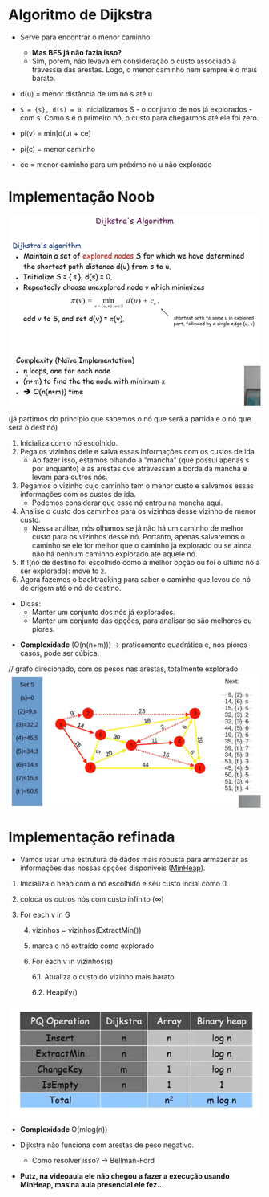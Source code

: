 # Algoritmo de Dijkstra

* Serve para encontrar o menor caminho
    * **Mas BFS já não fazia isso?**
    * Sim, porém, não levava em consideração o custo associado à travessia das arestas. Logo, o menor caminho nem sempre é o mais barato.

* d(u) = menor distância de um nó s até u
* `S = {s}, d(s) = 0`: Inicializamos S - o conjunto de nós já explorados - com s. Como s é o primeiro nó, o custo para chegarmos até ele foi zero.

* pi(v) = min[d(u) + ce]
* pi(c) = menor caminho
* ce = menor caminho para um próximo nó u não explorado

# Implementação Noob

![meh](/P2%20-%20Grafos/me%20de%20ibagens/Aula%2012%20-%20Dijkstra%20algo.png)

(já partimos do princípio que sabemos o nó que será a partida e o nó que será o destino)
1. Inicializa com o nó escolhido.
2. Pega os vizinhos dele e salva essas informações com os custos de ida.
    * Ao fazer isso, estamos olhando a "mancha" (que possui apenas s por enquanto) e as arestas que atravessam a borda da mancha e levam para outros nós.
3. Pegamos o vizinho cujo caminho tem o menor custo e salvamos essas informações com os custos de ida.
    * Podemos considerar que esse nó entrou na mancha aqui.
4. Analise o custo dos caminhos para os vizinhos desse vizinho de menor custo.
    * Nessa análise, nós olhamos se já não há um caminho de melhor custo para os vizinhos desse nó. Portanto, apenas salvaremos o caminho se ele for melhor que o caminho já explorado ou se ainda não há nenhum caminho explorado até aquele nó.
5. If !(nó de destino foi escolhido como a melhor opção ou foi o último nó a ser explorado): move to `2`.
6. Agora fazemos o backtracking para saber o caminho que levou do nó de origem até o nó de destino.

- Dicas:
    * Manter um conjunto dos nós já explorados.
    * Manter um conjunto das opções, para analisar se são melhores ou piores.

* **Complexidade** (O(n(n+m))) -> praticamente quadrática e, nos piores casos, pode ser cúbica.

// grafo direcionado, com os pesos nas arestas, totalmente explorado
![meh2](/P2%20-%20Grafos/me%20de%20ibagens/Aula%2012%20-%20Grafo%20explorado.png)

# Implementação refinada

* Vamos usar uma estrutura de dados mais robusta para armazenar as informações das nossas opções disponíveis ([MinHeap](https://www.youtube.com/watch?v=2DmK_H7IdTo)).

1. Inicializa o heap com o nó escolhido e seu custo incial como 0.
2. coloca os outros nós com custo infinito (∞)
3. For each v in G

    4. vizinhos = vizinhos(ExtractMin())
    5. marca o nó extraído como explorado
    6. For each v in vizinhos(s)

        6.1. Atualiza o custo do vizinho mais barato 

        6.2. Heapify() 

![yeah](/P2%20-%20Grafos/me%20de%20ibagens/Aula%2012%20-%20tabela%20de%20complexidades.png)

* **Complexidade** O(mlog(n))

* Dijkstra não funciona com arestas de peso negativo.
    * Como resolver isso? -> Bellman-Ford

* **Putz, na videoaula ele não chegou a fazer a execução usando MinHeap, mas na aula presencial ele fez...**
